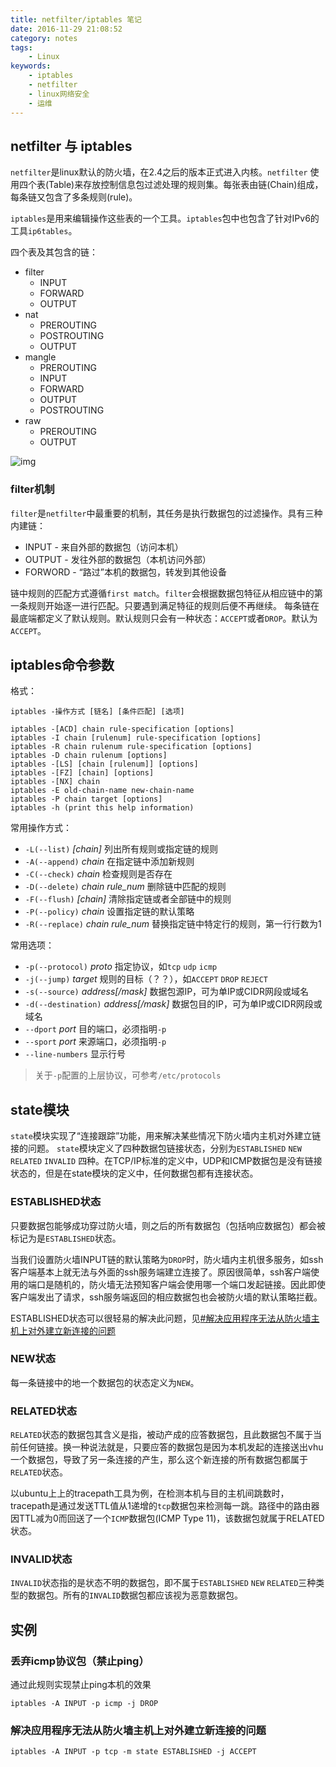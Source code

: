 ```yaml
---
title: netfilter/iptables 笔记
date: 2016-11-29 21:08:52
category: notes
tags:
    - Linux
keywords:
    - iptables
    - netfilter
    - linux网络安全
    - 运维
---
```


## netfilter 与 iptables

`netfilter`是linux默认的防火墙，在2.4之后的版本正式进入内核。`netfilter` 使用四个表(Table)来存放控制信息包过滤处理的规则集。每张表由链(Chain)组成，每条链又包含了多条规则(rule)。

`iptables`是用来编辑操作这些表的一个工具。`iptables`包中也包含了针对IPv6的工具`ip6tables`。

四个表及其包含的链：

<!-- more -->

* filter
    - INPUT
    - FORWARD
    - OUTPUT
* nat
    - PREROUTING
    - POSTROUTING
    - OUTPUT
* mangle
    - PREROUTING
    - INPUT
    - FORWARD
    - OUTPUT
    - POSTROUTING
* raw
    - PREROUTING
    - OUTPUT

![img](/img/2016-11-29-iptables-usage_1.png)

### filter机制

`filter`是`netfilter`中最重要的机制，其任务是执行数据包的过滤操作。具有三种内建链：

* INPUT - 来自外部的数据包（访问本机）
* OUTPUT - 发往外部的数据包（本机访问外部）
* FORWORD - “路过”本机的数据包，转发到其他设备

链中规则的匹配方式遵循`first match`。`filter`会根据数据包特征从相应链中的第一条规则开始逐一进行匹配。只要遇到满足特征的规则后便不再继续。
每条链在最底端都定义了默认规则。默认规则只会有一种状态：`ACCEPT`或者`DROP`。默认为`ACCEPT`。

## iptables命令参数

格式：
```
iptables -操作方式 [链名] [条件匹配] [选项]

iptables -[ACD] chain rule-specification [options]
iptables -I chain [rulenum] rule-specification [options]
iptables -R chain rulenum rule-specification [options]
iptables -D chain rulenum [options]
iptables -[LS] [chain [rulenum]] [options]
iptables -[FZ] [chain] [options]
iptables -[NX] chain
iptables -E old-chain-name new-chain-name
iptables -P chain target [options]
iptables -h (print this help information)

```

常用操作方式：

* `-L(--list)` *[chain]* 列出所有规则或指定链的规则
* `-A(--append)` *chain* 在指定链中添加新规则
* `-C(--check)` *chain* 检查规则是否存在
* `-D(--delete)` *chain rule_num* 删除链中匹配的规则
* `-F(--flush)` *[chain]* 清除指定链或者全部链中的规则
* `-P(--policy)` *chain* 设置指定链的默认策略
* `-R(--replace)` *chain rule_num* 替换指定链中特定行的规则，第一行行数为1


常用选项：

* `-p(--protocol)` *proto* 指定协议，如`tcp` `udp` `icmp`
* `-j(--jump)` *target* 规则的目标（？？），如`ACCEPT` `DROP` `REJECT`
* `-s(--source)` *address[/mask]* 数据包源IP，可为单IP或CIDR网段或域名
* `-d(--destination)` *address[/mask]* 数据包目的IP，可为单IP或CIDR网段或域名
* `--dport` *port* 目的端口，必须指明`-p`
* `--sport` *port* 来源端口，必须指明`-p`
* `--line-numbers` 显示行号

>关于`-p`配置的上层协议，可参考`/etc/protocols`

## state模块

`state`模块实现了“连接跟踪”功能，用来解决某些情况下防火墙内主机对外建立链接的问题。
`state`模块定义了四种数据包链接状态，分别为`ESTABLISHED` `NEW` `RELATED` `INVALID` 四种。在TCP/IP标准的定义中，UDP和ICMP数据包是没有链接状态的，但是在state模块的定义中，任何数据包都有连接状态。

### ESTABLISHED状态

只要数据包能够成功穿过防火墙，则之后的所有数据包（包括响应数据包）都会被标记为是`ESTABLISHED`状态。

当我们设置防火墙INPUT链的默认策略为`DROP`时，防火墙内主机很多服务，如ssh客户端基本上就无法与外面的ssh服务端建立连接了。原因很简单，ssh客户端使用的端口是随机的，防火墙无法预知客户端会使用哪一个端口发起链接。因此即使客户端发出了请求，ssh服务端返回的相应数据包也会被防火墙的默认策略拦截。

ESTABLISHED状态可以很轻易的解决此问题，见[#解决应用程序无法从防火墙主机上对外建立新连接的问题](#解决应用程序无法从防火墙主机上对外建立新连接的问题)

### NEW状态

每一条链接中的地一个数据包的状态定义为`NEW`。

### RELATED状态

`RELATED`状态的数据包其含义是指，被动产成的应答数据包，且此数据包不属于当前任何链接。换一种说法就是，只要应答的数据包是因为本机发起的连接送出vhu一个数据包，导致了另一条连接的产生，那么这个新连接的所有数据包都属于`RELATED`状态。

以ubuntu上上的tracepath工具为例，在检测本机与目的主机间跳数时，tracepath是通过发送TTL值从1递增的`tcp`数据包来检测每一跳。路径中的路由器因TTL减为0而回送了一个`ICMP`数据包(ICMP Type 11)，该数据包就属于RELATED状态。

### INVALID状态

`INVALID`状态指的是状态不明的数据包，即不属于`ESTABLISHED` `NEW` `RELATED`三种类型的数据包。所有的`INVALID`数据包都应该视为恶意数据包。


## 实例

### 丢弃icmp协议包（禁止ping）

通过此规则实现禁止ping本机的效果
```
iptables -A INPUT -p icmp -j DROP
```

### 解决应用程序无法从防火墙主机上对外建立新连接的问题

```
iptables -A INPUT -p tcp -m state ESTABLISHED -j ACCEPT
```
